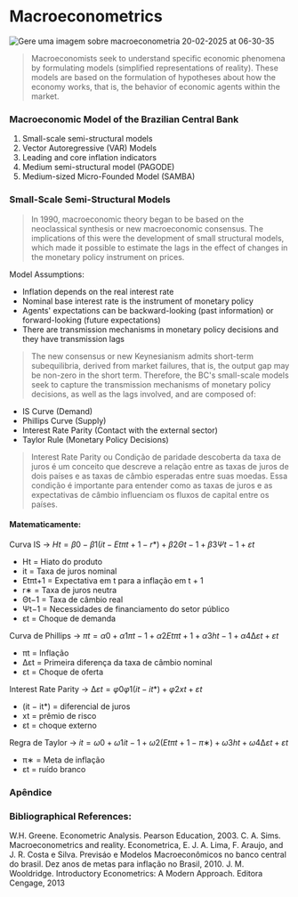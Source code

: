 # Macroeconometrics

![Gere uma imagem sobre macroeconometria 20-02-2025 at 06-30-35](https://github.com/user-attachments/assets/99ef8ada-2357-47c9-a2c3-0cf2e57d471a)

> Macroeconomists seek to understand specific economic phenomena by formulating models (simplified representations of reality). These models are based on the formulation of hypotheses about how the economy works, that is, the behavior of economic agents within the market.

### Macroeconomic Model of the Brazilian Central Bank 

1. Small-scale semi-structural models
2. Vector Autoregressive (VAR) Models
3. Leading and core inflation indicators
6. Medium semi-structural model (PAGODE)
7. Medium-sized Micro-Founded Model (SAMBA)

### Small-Scale Semi-Structural Models

> In 1990, macroeconomic theory began to be based on the neoclassical synthesis or new macroeconomic consensus. The implications of this were the development of small structural models, which made it possible to estimate the lags in the effect of changes in the monetary policy instrument on prices.

Model Assumptions: 
- Inflation depends on the real interest rate
- Nominal base interest rate is the instrument of monetary policy
- Agents' expectations can be backward-looking (past information) or forward-looking (future expectations)
- There are transmission mechanisms in monetary policy decisions and they have transmission lags

> The new consensus or new Keynesianism admits short-term subequilibria, derived from market failures, that is, the output gap may be non-zero in the short term. Therefore, the BC's small-scale models seek to capture the transmission mechanisms of monetary policy decisions, as well as the lags involved, and are composed of:

- IS Curve (Demand)
- Phillips Curve (Supply)
- Interest Rate Parity (Contact with the external sector)
- Taylor Rule (Monetary Policy Decisions)

> Interest Rate Parity ou Condição de paridade descoberta da taxa de juros é um conceito que descreve a relação entre as taxas de juros de dois países e as taxas de câmbio esperadas entre suas moedas. Essa condição é importante para entender como as taxas de juros e as expectativas de câmbio influenciam os fluxos de capital entre os países.

#### Matematicamente: 
Curva IS -> $Ht = \beta0 - \beta1(it - Etπt+1 - r*) + β2Θt−1 + β3Ψt−1 + εt$

- Ht = Hiato do produto
- it = Taxa de juros nominal
- Etπt+1 = Expectativa em t para a inflação em t + 1
- r∗ = Taxa de juros neutra
- Θt−1 = Taxa de câmbio real
- Ψt−1 = Necessidades de financiamento do setor público
- εt = Choque de demanda

Curva de Phillips -> $πt = α0 + α1πt−1 + α2Etπt+1 + α3ht−1 + α4∆εt + εt$

- πt = Inflação
- ∆εt = Primeira diferença da taxa de câmbio nominal
- εt = Choque de oferta

Interest Rate Parity -> $∆εt = φ0 φ1(it − it*) + φ2xt + εt$

- (it − it*) = diferencial de juros
- xt = prêmio de risco
- εt = choque externo

Regra de Taylor -> $it = ω0 + ω1it−1 + ω2(Etπt+1 − π∗) + ω3ht + ω4∆εt + εt$

- π∗ = Meta de inflação
- εt = ruído branco

### Apêndice

### Bibliographical References:
 W.H. Greene. Econometric Analysis. Pearson Education, 2003.
C. A. Sims. Macroeconometrics and reality. Econometrica,
E. J. A. Lima, F. Araujo, and J. R. Costa e Silva. Previsáo e
 Modelos Macroeconômicos no banco central do brasil. Dez anos
 de metas para inflação no Brasil, 2010.
  J. M. Wooldridge. Introductory Econometrics: A Modern Approach.
 Editora Cengage, 2013
